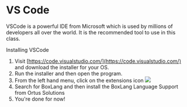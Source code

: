 # VS Code

VSCode is a powerful IDE from Microsoft which is used by millions of developers all over the world. It is the recommended tool to use in this class.

Installing VSCode

1. Visit [https://code.visualstudio.com/](https://code.visualstudio.com/) and download the installer for your OS.
2. Run the installer and then open the program.
3. From the left hand menu, click on the extensions icon ![](../../../.gitbook/assets/image.png)
4. Search for BoxLang and then install the BoxLang Language Support from Ortus Solutions
5. You're done for now!
